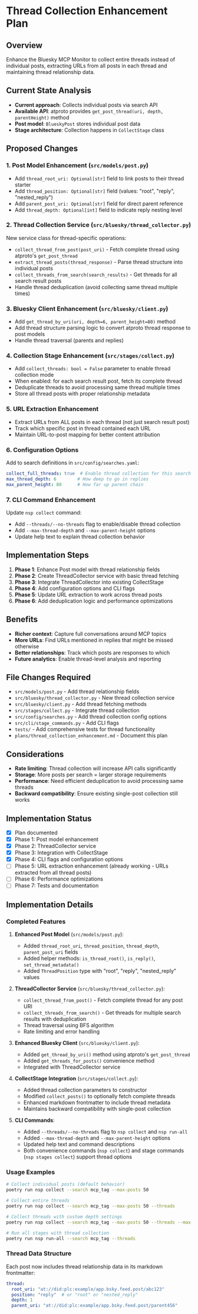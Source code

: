 # Thread Collection Enhancement Plan

## Overview
Enhance the Bluesky MCP Monitor to collect entire threads instead of individual posts, extracting URLs from all posts in each thread and maintaining thread relationship data.

## Current State Analysis
- **Current approach**: Collects individual posts via search API
- **Available API**: atproto provides `get_post_thread(uri, depth, parentHeight)` method
- **Post model**: `BlueskyPost` stores individual post data
- **Stage architecture**: Collection happens in `CollectStage` class

## Proposed Changes

### 1. Post Model Enhancement (`src/models/post.py`)
- Add `thread_root_uri: Optional[str]` field to link posts to their thread starter  
- Add `thread_position: Optional[str]` field (values: "root", "reply", "nested_reply")
- Add `parent_post_uri: Optional[str]` field for direct parent reference
- Add `thread_depth: Optional[int]` field to indicate reply nesting level

### 2. Thread Collection Service (`src/bluesky/thread_collector.py`)
New service class for thread-specific operations:
- `collect_thread_from_post(post_uri)` - Fetch complete thread using atproto's `get_post_thread`
- `extract_thread_posts(thread_response)` - Parse thread structure into individual posts
- `collect_threads_from_search(search_results)` - Get threads for all search result posts
- Handle thread deduplication (avoid collecting same thread multiple times)

### 3. Bluesky Client Enhancement (`src/bluesky/client.py`)  
- Add `get_thread_by_uri(uri, depth=6, parent_height=80)` method
- Add thread structure parsing logic to convert atproto thread response to post models
- Handle thread traversal (parents and replies)

### 4. Collection Stage Enhancement (`src/stages/collect.py`)
- Add `collect_threads: bool = False` parameter to enable thread collection mode
- When enabled: for each search result post, fetch its complete thread
- Deduplicate threads to avoid processing same thread multiple times
- Store all thread posts with proper relationship metadata

### 5. URL Extraction Enhancement
- Extract URLs from ALL posts in each thread (not just search result post)
- Track which specific post in thread contained each URL
- Maintain URL-to-post mapping for better content attribution

### 6. Configuration Options
Add to search definitions in `src/config/searches.yaml`:
```yaml
collect_full_threads: true  # Enable thread collection for this search
max_thread_depth: 6        # How deep to go in replies  
max_parent_height: 80      # How far up parent chain
```

### 7. CLI Command Enhancement
Update `nsp collect` command:
- Add `--threads/--no-threads` flag to enable/disable thread collection
- Add `--max-thread-depth` and `--max-parent-height` options
- Update help text to explain thread collection behavior

## Implementation Steps

1. **Phase 1**: Enhance Post model with thread relationship fields
2. **Phase 2**: Create ThreadCollector service with basic thread fetching  
3. **Phase 3**: Integrate ThreadCollector into existing CollectStage
4. **Phase 4**: Add configuration options and CLI flags
5. **Phase 5**: Update URL extraction to work across thread posts
6. **Phase 6**: Add deduplication logic and performance optimizations

## Benefits
- **Richer context**: Capture full conversations around MCP topics
- **More URLs**: Find URLs mentioned in replies that might be missed otherwise  
- **Better relationships**: Track which posts are responses to which
- **Future analytics**: Enable thread-level analysis and reporting

## File Changes Required
- `src/models/post.py` - Add thread relationship fields
- `src/bluesky/thread_collector.py` - New thread collection service  
- `src/bluesky/client.py` - Add thread fetching methods
- `src/stages/collect.py` - Integrate thread collection
- `src/config/searches.py` - Add thread collection config options
- `src/cli/stage_commands.py` - Add CLI flags
- `tests/` - Add comprehensive tests for thread functionality
- `plans/thread_collection_enhancement.md` - Document this plan

## Considerations
- **Rate limiting**: Thread collection will increase API calls significantly
- **Storage**: More posts per search = larger storage requirements  
- **Performance**: Need efficient deduplication to avoid processing same threads
- **Backward compatibility**: Ensure existing single-post collection still works

## Implementation Status
- [x] Plan documented
- [x] Phase 1: Post model enhancement
- [x] Phase 2: ThreadCollector service  
- [x] Phase 3: Integration with CollectStage
- [x] Phase 4: CLI flags and configuration options
- [ ] Phase 5: URL extraction enhancement (already working - URLs extracted from all thread posts)
- [ ] Phase 6: Performance optimizations
- [ ] Phase 7: Tests and documentation

## Implementation Details

### Completed Features
1. **Enhanced Post Model** (`src/models/post.py`):
   - Added `thread_root_uri`, `thread_position`, `thread_depth`, `parent_post_uri` fields
   - Added helper methods: `is_thread_root()`, `is_reply()`, `set_thread_metadata()`
   - Added `ThreadPosition` type with "root", "reply", "nested_reply" values

2. **ThreadCollector Service** (`src/bluesky/thread_collector.py`):
   - `collect_thread_from_post()` - Fetch complete thread for any post URI
   - `collect_threads_from_search()` - Get threads for multiple search results with deduplication
   - Thread traversal using BFS algorithm
   - Rate limiting and error handling

3. **Enhanced Bluesky Client** (`src/bluesky/client.py`):
   - Added `get_thread_by_uri()` method using atproto's `get_post_thread`
   - Added `get_threads_for_posts()` convenience method
   - Integrated with ThreadCollector service

4. **CollectStage Integration** (`src/stages/collect.py`):
   - Added thread collection parameters to constructor
   - Modified `collect_posts()` to optionally fetch complete threads
   - Enhanced markdown frontmatter to include thread metadata
   - Maintains backward compatibility with single-post collection

5. **CLI Commands**:
   - Added `--threads/--no-threads` flag to `nsp collect` and `nsp run-all`
   - Added `--max-thread-depth` and `--max-parent-height` options
   - Updated help text and command descriptions
   - Both convenience commands (`nsp collect`) and stage commands (`nsp stages collect`) support thread options

### Usage Examples
```bash
# Collect individual posts (default behavior)
poetry run nsp collect --search mcp_tag --max-posts 50

# Collect entire threads
poetry run nsp collect --search mcp_tag --max-posts 50 --threads

# Collect threads with custom depth settings
poetry run nsp collect --search mcp_tag --max-posts 50 --threads --max-thread-depth 3 --max-parent-height 20

# Run all stages with thread collection
poetry run nsp run-all --search mcp_tag --threads
```

### Thread Data Structure
Each post now includes thread relationship data in its markdown frontmatter:
```yaml
thread:
  root_uri: "at://did:plc:example/app.bsky.feed.post/abc123"
  position: "reply"  # or "root" or "nested_reply"
  depth: 1
  parent_uri: "at://did:plc:example/app.bsky.feed.post/parent456"
```